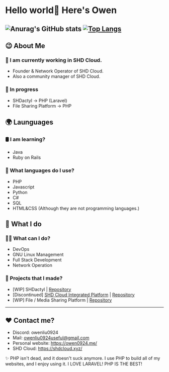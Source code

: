 # Hello world👋 Here's Owen

![Anurag's GitHub stats](https://github-readme-stats.vercel.app/api?username=owenliu0924&show_icons=true&theme=tokyonight)
[![Top Langs](https://github-readme-stats.vercel.app/api/top-langs/?username=owenliu0924&layout=donut)](https://github.com/anuraghazra/github-readme-stats)
---

## 😉 About Me

### 💾 I am currently working in SHD Cloud.
- Founder & Network Operator of SHD Cloud.
- Also a community manager of SHD Cloud.

### 👀 In progress
- SHDactyl → PHP (Laravel)
- File Sharing Platform → PHP

## 🌍 Launguages

### 🛢️ I am learning?
- Java
- Ruby on Rails

### 🔮 What languages do I use?
- PHP
- Javascript
- Python
- C#
- SQL
- HTML&CSS (Although they are not programming languages.)

## 🤗 What I do

### 🙋‍♂️ What can I do?
- DevOps
- GNU Linux Management
- Full Stack Development
- Network Operation

### 💎 Projects that I made?
- [WIP] SHDactyl | [Repository](https://github.com/SHD-Development/SHD-Cloud-Integrated-Platform)
- [Discontinued] [SHD Cloud Integrated Platform](https://scip.shdcloud.xyz) | [Repository](https://github.com/SHD-Development/SHD-Cloud-Integrated-Platform)
- [WIP] File / Media Sharing Platform | [Repository](https://github.com/owenliu0924/File-Sharing-Platform) 

---

## ❤️ Contact me?
- Discord: owenliu0924
- Mail: owenliu0924useful@gmail.com
- Personal website: https://owen0924.me/
- SHD Cloud: https://shdcloud.xyz/

✨ PHP isn't dead, and it doesn't suck anymore. I use PHP to build all of my websites, and I enjoy using it. I LOVE LARAVEL! PHP IS THE BEST!
